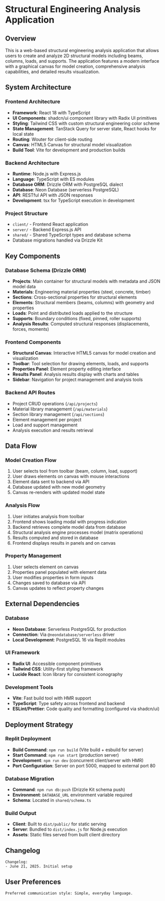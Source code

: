 # Structural Engineering Analysis Application

## Overview

This is a web-based structural engineering analysis application that allows users to create and analyze 2D structural models including beams, columns, loads, and supports. The application features a modern interface with a graphical canvas for model creation, comprehensive analysis capabilities, and detailed results visualization.

## System Architecture

### Frontend Architecture
- **Framework**: React 18 with TypeScript
- **UI Components**: shadcn/ui component library with Radix UI primitives
- **Styling**: Tailwind CSS with custom structural engineering color scheme
- **State Management**: TanStack Query for server state, React hooks for local state
- **Routing**: Wouter for client-side routing
- **Canvas**: HTML5 Canvas for structural model visualization
- **Build Tool**: Vite for development and production builds

### Backend Architecture
- **Runtime**: Node.js with Express.js
- **Language**: TypeScript with ES modules
- **Database ORM**: Drizzle ORM with PostgreSQL dialect
- **Database**: Neon Database (serverless PostgreSQL)
- **API**: RESTful API with JSON responses
- **Development**: tsx for TypeScript execution in development

### Project Structure
- `client/` - Frontend React application
- `server/` - Backend Express.js API
- `shared/` - Shared TypeScript types and database schema
- Database migrations handled via Drizzle Kit

## Key Components

### Database Schema (Drizzle ORM)
- **Projects**: Main container for structural models with metadata and JSON model data
- **Materials**: Engineering material properties (steel, concrete, timber)
- **Sections**: Cross-sectional properties for structural elements
- **Elements**: Structural members (beams, columns) with geometry and properties
- **Loads**: Point and distributed loads applied to the structure
- **Supports**: Boundary conditions (fixed, pinned, roller supports)
- **Analysis Results**: Computed structural responses (displacements, forces, moments)

### Frontend Components
- **Structural Canvas**: Interactive HTML5 canvas for model creation and visualization
- **Toolbar**: Tool selection for drawing elements, loads, and supports
- **Properties Panel**: Element property editing interface
- **Results Panel**: Analysis results display with charts and tables
- **Sidebar**: Navigation for project management and analysis tools

### Backend API Routes
- Project CRUD operations (`/api/projects`)
- Material library management (`/api/materials`)
- Section library management (`/api/sections`)
- Element management per project
- Load and support management
- Analysis execution and results retrieval

## Data Flow

### Model Creation Flow
1. User selects tool from toolbar (beam, column, load, support)
2. User draws elements on canvas with mouse interactions
3. Element data sent to backend via API
4. Database updated with new model geometry
5. Canvas re-renders with updated model state

### Analysis Flow
1. User initiates analysis from toolbar
2. Frontend shows loading modal with progress indication
3. Backend retrieves complete model data from database
4. Structural analysis engine processes model (matrix operations)
5. Results computed and stored in database
6. Frontend displays results in panels and on canvas

### Property Management
1. User selects element on canvas
2. Properties panel populated with element data
3. User modifies properties in form inputs
4. Changes saved to database via API
5. Canvas updates to reflect property changes

## External Dependencies

### Database
- **Neon Database**: Serverless PostgreSQL for production
- **Connection**: Via `@neondatabase/serverless` driver
- **Local Development**: PostgreSQL 16 via Replit modules

### UI Framework
- **Radix UI**: Accessible component primitives
- **Tailwind CSS**: Utility-first styling framework
- **Lucide React**: Icon library for consistent iconography

### Development Tools
- **Vite**: Fast build tool with HMR support
- **TypeScript**: Type safety across frontend and backend
- **ESLint/Prettier**: Code quality and formatting (configured via shadcn/ui)

## Deployment Strategy

### Replit Deployment
- **Build Command**: `npm run build` (Vite build + esbuild for server)
- **Start Command**: `npm run start` (production server)
- **Development**: `npm run dev` (concurrent client/server with HMR)
- **Port Configuration**: Server on port 5000, mapped to external port 80

### Database Migration
- **Command**: `npm run db:push` (Drizzle Kit schema push)
- **Environment**: `DATABASE_URL` environment variable required
- **Schema**: Located in `shared/schema.ts`

### Build Output
- **Client**: Built to `dist/public/` for static serving
- **Server**: Bundled to `dist/index.js` for Node.js execution
- **Assets**: Static files served from built client directory

## Changelog

```
Changelog:
- June 21, 2025. Initial setup
```

## User Preferences

```
Preferred communication style: Simple, everyday language.
```